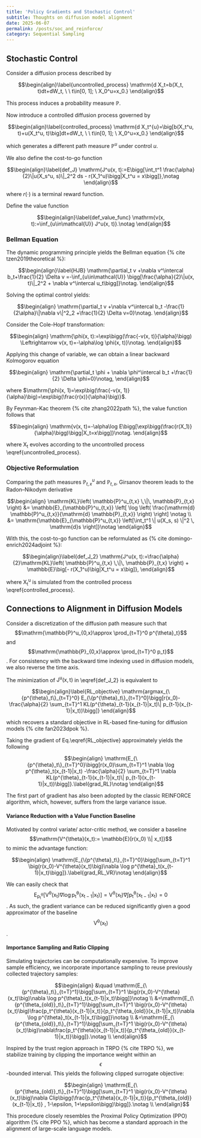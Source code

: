 ```yaml
---
title: 'Policy Gradients and Stochastic Control'
subtitle: Thoughts on diffusion model alignment
date: 2025-06-07
permalink: /posts/soc_and_reinforce/
category: Sequential Sampling
---
```


## Stochastic Control

Consider a diffusion process described by

$$\begin{align}\label{uncontrolled_process}
    \mathrm{d X_t=b(X_t, t)dt+dW_t, \ \ t\in[0, 1]; \ X_0^u=x_0.}
\end{align}$$

This process induces a probability measure $\mathbb{P}$.

Now introduce a controlled diffusion process governed by

$$\begin{align}\label{controlled_process}
    \mathrm{d X_t^{u}=\big[b(X_t^u, t)+u(X_t^u, t)\big]dt+dW_t, \ \ t\in[0, 1]; \ X_0^u=x_0.}
\end{align}$$

which generates a different path measure $\mathbb{P}^u$ under control $u$.

We also define the cost-to-go function

$$\begin{align}\label{def_J}
    \mathrm{J^u(x, t):=E\bigg[\int_t^1 \frac{\alpha}{2}\|u(X_s^u, s)\|_2^2 ds - r(X_1^u)\bigg|X_t^u = x\bigg]},\notag
\end{align}$$

where $r(\cdot)$ is a terminal reward function.

Define the value function 

$$\begin{align}\label{def_value_func}
    \mathrm{v(x, t):=\inf_{u\in\mathcal{U}} J^u(x, t)}.\notag
\end{align}$$

### Bellman Equation 

The dynamic programming principle yields the Bellman equation {% cite tzen2019theoretical %}:

$$\begin{align}\label{HJB}
    \mathrm{\partial_t v +\nabla v^\intercal b_t+\frac{1}{2} \Delta v =-\inf_{u\in\mathcal{U}} \bigg[\frac{\alpha}{2}\|u(x, t)\|_2^2 + \nabla v^\intercal u_t\bigg]}\notag. 
\end{align}$$


Solving the optimal control yields:

$$\begin{align}
\mathrm{\partial_t v +\nabla v^\intercal b_t -\frac{1}{2\alpha}\|\nabla v\|^2_2 +\frac{1}{2} \Delta v=0}\notag. 
\end{align}$$

<!-- where $\mathrm{v(x, 1)=-r(x)}$. -->


Consider the Cole-Hopf transformation:

$$\begin{align}
\mathrm{\phi(x, t):=\exp\bigg(\frac{-v(x, t)}{\alpha}\bigg) \Leftrightarrow v(x, t)=-\alpha\log \phi(x, t)}\notag. 
\end{align}$$

Applying this change of variable, we can obtain a linear backward Kolmogorov equation 

$$\begin{align}
\mathrm{\partial_t \phi + \nabla \phi^\intercal b_t +\frac{1}{2} \Delta \phi=0}\notag, 
\end{align}$$

where $\mathrm{\phi(x, 1)=\exp\big(\frac{-v(x, 1)}{\alpha}\big)=\exp\big(\frac{r(x)}{\alpha}\big)}$. 

By Feynman-Kac theorem {% cite zhang2022path %}, the value function follows that

$$\begin{align}
\mathrm{v(x, t)=-\alpha\log E\bigg[\exp\bigg(\frac{r(X_1)}{\alpha}\bigg)\bigg|X_t=x\bigg]}\notag. 
\end{align}$$

where $\mathrm{X_t}$ evolves according to the uncontrolled process \eqref{uncontrolled_process}.


### Objective Reformulation

Comparing the path measures $\mathbb{P}^u_{t,x}$ and $\mathbb{P}_{t,x}$, Girsanov theorem leads to the Radon–Nikodym derivative
<!-- \[
\mathrm{KL}\left( \mathbb{P}^u_{t,x} \,\|\, \mathbb{P}_{t,x} \right)
= \mathbb{E}_{\mathbb{P}^u_{t,x}} \left[
    \log \left( \frac{\mathrm{d} \mathbb{P}^u_{t,x}}{\mathrm{d} \mathbb{P}_{t,x}} \right)
\right]
= \mathbb{E}_{\mathbb{P}^u_{t,x}} \left[
    \mathrm{\frac{1}{2\alpha} \int_t^1 \| u(X_s, s) \|^2 \, \mathrm{d}s}
\right]
\] -->

$$\begin{align}
\mathrm{KL}\left( \mathbb{P}^u_{t,x} \,\|\, \mathbb{P}_{t,x} \right)
&= \mathbb{E}_{\mathbb{P}^u_{t,x}} \left[
    \log \left( \frac{\mathrm{d} \mathbb{P}^u_{t,x}}{\mathrm{d} \mathbb{P}_{t,x}} \right)
\right] \notag \\
&= \mathrm{\mathbb{E}_{\mathbb{P}^u_{t,x}} \left[\int_t^1 \| u(X_s, s) \|^2 \, \mathrm{d}s
\right]}\notag
\end{align}$$

With this, the cost-to-go function can be reformulated as {% cite domingo-enrich2024adjoint %}:

$$\begin{align}\label{def_J_2}
    \mathrm{J^u(x, t):=\frac{\alpha}{2}\mathrm{KL}\left( \mathbb{P}^u_{t,x} \,\|\, \mathbb{P}_{t,x} \right) + \mathbb{E}\big[- r(X_1^u)\big|X_t^u = x\big]},
\end{align}$$

where $\mathrm{X^u_t}$ is simulated from the controlled process \eqref{controlled_process}.




## Connections to Alignment in Diffusion Models

Consider a discretization of the diffusion path measure such that $$\mathrm{\mathbb{P}^u_{0,x}\approx \prod_{t=T}^0 p^{\theta}_t}$$ and $$\mathrm{\mathbb{P}_{0,x}\approx \prod_{t=T}^0 p_t}$$. For consistency with the backward time indexing used in diffusion models, we also reverse the time axis.

The minimization of $\mathrm{J^u(x, t)}$ in \eqref{def_J_2} is equivalent to

$$\begin{align}\label{RL_objective}
    \mathrm{argmax_{\{p^{\theta}_t\}_{t=T}^0} E_{\{p^{\theta}_t\}_{t=T}^0}\bigg[r(x_0)-\frac{\alpha}{2} \sum_{t=T}^1 KL(p^{\theta}_{t-1}(x_{t-1}|x_t)\| p_{t-1}(x_{t-1}|x_t))\bigg]}
\end{align}$$

which recovers a standard objective in RL-based fine-tuning for diffusion models {% cite fan2023dpok %}.

Taking the gradient of Eq.\eqref{RL_objective} approximately yields the following

$$\begin{align}
    \mathrm{E_{\{p^{\theta}_t\}_{t=T}^0}\bigg[r(x_0)\sum_{t=T}^1 \nabla \log p^{\theta}_t(x_{t-1}|x_t) -\frac{\alpha}{2} \sum_{t=T}^1 \nabla KL(p^{\theta}_{t-1}(x_{t-1}|x_t)\| p_{t-1}(x_{t-1}|x_t))\bigg]}.\label{grad_RL}\notag
\end{align}$$

The first part of gradient has also been adopted by the classic REINFORCE algorithm, which, however, suffers from the large variance issue. 

#### Variance Reduction with a Value Function Baseline

Motivated by control variate/ actor-critic method, we consider a baseline $$\mathrm{V^{\theta}(x_t):= \mathbb{E}[r(x_0) \\| x_t]}$$ to mimic the advantage function:

$$\begin{align}
    \mathrm{E_{\{p^{\theta}_t\}_{t=T}^0}\bigg[\sum_{t=T}^1 \big(r(x_0)-V^{\theta}(x_t)\big)\nabla \log p^{\theta}_t(x_{t-1}|x_t)\bigg]}.\label{grad_RL_VR}\notag
\end{align}$$

We can easily check that $$
    \mathrm{E_{p^{\theta}_t}\bigg[V^{\theta}(x_t)\nabla \log p^{\theta}_t(x_{t-1}|x_t)\bigg]= V^{\theta}(x_t)\nabla \int p^{\theta}_t(x_{t-1}|x_t)=0}$$. As such, the gradient variance can be reduced significantly given a good approximator of the baseline $$\mathrm{V^{\theta}(x_t)}$$.

#### Importance Sampling and Ratio Clipping

Simulating trajectories can be computationally expensive. To improve sample efficiency, we incorporate importance sampling to reuse previously collected trajectory samples:

$$\begin{align}
    &\quad \mathrm{E_{\{p^{\theta}_t\}_{t=T}^1}\bigg[\sum_{t=T}^1 \big(r(x_0)-V^{\theta}(x_t)\big)\nabla \log p^{\theta}_t(x_{t-1}|x_t)\bigg]}\notag \\
    &=\mathrm{E_{\{p^{\theta_{old}}_t\}_{t=T}^1}\bigg[\sum_{t=T}^1 \big(r(x_0)-V^{\theta}(x_t)\big)\frac{p_t^{\theta}(x_{t-1}|x_t)}{p_t^{\theta_{old}}(x_{t-1}|x_t)}\nabla \log p^{\theta}_t(x_{t-1}|x_t)\bigg]}\notag \\
    &=\mathrm{E_{\{p^{\theta_{old}}_t\}_{t=T}^1}\bigg[\sum_{t=T}^1 \big(r(x_0)-V^{\theta}(x_t)\big)\nabla\frac{p_t^{\theta}(x_{t-1}|x_t)}{p_t^{\theta_{old}}(x_{t-1}|x_t)}\bigg]}.\notag \\
\end{align}$$

Inspired by the trust region approach in TRPO {% cite TRPO %}, we stabilize training by clipping the importance weight within an $$\epsilon$$-bounded interval. This yields the following clipped surrogate objective:

$$\begin{align}
    \mathrm{E_{\{p^{\theta_{old}}_t\}_{t=T}^1}\bigg[\sum_{t=T}^1 \big(r(x_0)-V^{\theta}(x_t)\big)\nabla Clip\bigg(\frac{p_t^{\theta}(x_{t-1}|x_t)}{p_t^{\theta_{old}}(x_{t-1}|x_t)} , 1-\epsilon, 1+\epsilon\bigg)\bigg]}.\notag \\
\end{align}$$

This procedure closely resembles the Proximal Policy Optimization (PPO) algorithm {% cite PPO %}, which has become a standard approach in the alignment of large-scale language models.
